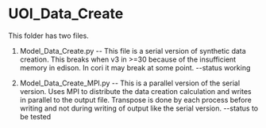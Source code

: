 # UOI_Data_Create

This folder has two files.

1. Model_Data_Create.py -- This file is a serial version of synthetic data creation. This breaks when v3 in >=30 because of the insufficient memory in edison. In cori it may break at some point.
    --status working

2. Model_Data_Create_MPI.py -- This is a parallel version of the serial version. Uses MPI to distribute the data creation calculation and writes in parallel to the output file. Transpose is done by each process before writing and not during writing of output like the serial version.
     --status to be tested
